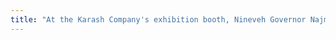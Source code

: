 ```yaml
---
title: "At the Karash Company's exhibition booth, Nineveh Governor Najm Abdullah al-Jubouri makes a notable appearance during the Nineveh International Expo for Real Estate, Investment, and Construction."
---
```


